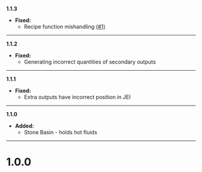 **1.1.3**

  * **Fixed:**
    * Recipe function mishandling [(#1)](https://github.com/codetaylor/artisan-workstumps/issues/1)

---

**1.1.2**

  * **Fixed:**
    * Generating incorrect quantities of secondary outputs

---

**1.1.1**

  * **Fixed:**
    * Extra outputs have incorrect position in JEI

---

**1.1.0**

  * **Added:**
    * Stone Basin - holds hot fluids

---

# 1.0.0

